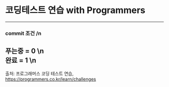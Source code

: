 # 코딩테스트 연습 with Programmers   
---
### commit 조건 /n
푸는중 = 0 \n  
완료 = 1 \n
---
출처: 프로그래머스 코딩 테스트 연습, https://programmers.co.kr/learn/challenges
